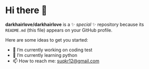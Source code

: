 # Hi there 👋

**darkhairlove/darkhairlove** is a ✨ _special_ ✨ repository because its `README.md` (this file) appears on your GitHub profile.

Here are some ideas to get you started:

- 🔭 I’m currently working on coding test
- 🌱 I’m currently learning python
- 📫 How to reach me: suqkr12@gmail.com
